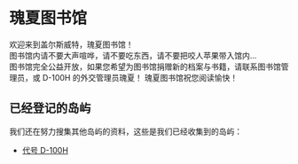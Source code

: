 # 瑰夏图书馆

欢迎来到盖尔斯威特，瑰夏图书馆！  
图书馆内请不要大声喧哗，请不要吃东西，请不要把咬人苹果带入馆内...   
图书馆完全公益开放，如果您希望为图书馆捐赠新的档案与书籍，请联系图书馆管理员，或 D-100H 的外交管理员瑰夏！
瑰夏图书馆祝您阅读愉快！

## 已经登记的岛屿
我们还在努力搜集其他岛屿的资料，这些是我们已经收集到的岛屿：

- [代号 D-100H](./d-100h/index.md)